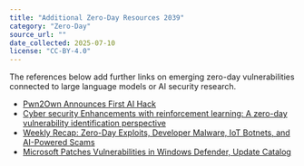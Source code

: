 ```yaml
---
title: "Additional Zero-Day Resources 2039"
category: "Zero-Day"
source_url: ""
date_collected: 2025-07-10
license: "CC-BY-4.0"
---
```


The references below add further links on emerging zero-day vulnerabilities connected to large language models or AI security research.

- [Pwn2Own Announces First AI Hack](https://www.thezdi.com/blog/2024/9/6/pwn2own-announces-first-ai-hack)
- [Cyber security Enhancements with reinforcement learning: A zero-day vulnerability identification perspective](https://journals.plos.org/plosone/article?id=10.1371/journal.pone.0324595)
- [Weekly Recap: Zero-Day Exploits, Developer Malware, IoT Botnets, and AI-Powered Scams](https://thehackernews.com/2025/05/weekly-recap-zero-day-exploits.html)
- [Microsoft Patches Vulnerabilities in Windows Defender, Update Catalog](https://www.securityweek.com/microsoft-patches-vulnerabilities-in-windows-defender-update-catalog/)
